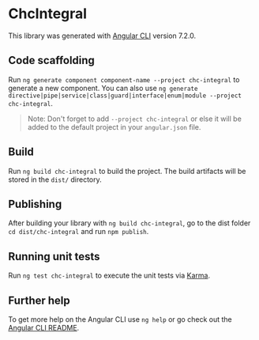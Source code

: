 # ChcIntegral

This library was generated with [Angular CLI](https://github.com/angular/angular-cli) version 7.2.0.

## Code scaffolding

Run `ng generate component component-name --project chc-integral` to generate a new component. You can also use `ng generate directive|pipe|service|class|guard|interface|enum|module --project chc-integral`.
> Note: Don't forget to add `--project chc-integral` or else it will be added to the default project in your `angular.json` file. 

## Build

Run `ng build chc-integral` to build the project. The build artifacts will be stored in the `dist/` directory.

## Publishing

After building your library with `ng build chc-integral`, go to the dist folder `cd dist/chc-integral` and run `npm publish`.

## Running unit tests

Run `ng test chc-integral` to execute the unit tests via [Karma](https://karma-runner.github.io).

## Further help

To get more help on the Angular CLI use `ng help` or go check out the [Angular CLI README](https://github.com/angular/angular-cli/blob/master/README.md).

